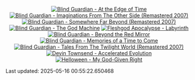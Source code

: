 <!-- lastfm -->
<p align="center"><a href="https://www.last.fm/music/Blind+Guardian/At+the+Edge+of+Time"><img src="https://lastfm.freetls.fastly.net/i/u/64s/266b97ac6fdaf73f11ae5ebff7876e59.jpg" title="Blind Guardian - At the Edge of Time"></a> <a href="https://www.last.fm/music/Blind+Guardian/Imaginations+From+The+Other+Side+(Remastered+2007)"><img src="https://lastfm.freetls.fastly.net/i/u/64s/735d3eaf8186a2bc952420456144b1a3.jpg" title="Blind Guardian - Imaginations From The Other Side (Remastered 2007)"></a> <a href="https://www.last.fm/music/Blind+Guardian/Somewhere+Far+Beyond+(Remastered+2007)"><img src="https://lastfm.freetls.fastly.net/i/u/64s/8c098e010eb7c93013a39dde8aa83935.jpg" title="Blind Guardian - Somewhere Far Beyond (Remastered 2007)"></a> <a href="https://www.last.fm/music/Blind+Guardian/The+God+Machine"><img src="https://lastfm.freetls.fastly.net/i/u/64s/43e63f642cbe3ff050416bc4970bca0e.png" title="Blind Guardian - The God Machine"></a> <a href="https://www.last.fm/music/Fleshgod+Apocalypse/Labyrinth"><img src="https://lastfm.freetls.fastly.net/i/u/64s/24aa1da0dc744af9877c37b5c3ef148e.png" title="Fleshgod Apocalypse - Labyrinth"></a> <a href="https://www.last.fm/music/Blind+Guardian/Beyond+the+Red+Mirror"><img src="https://lastfm.freetls.fastly.net/i/u/64s/0898c36cc3a948f7c89bacda32ce76eb.png" title="Blind Guardian - Beyond the Red Mirror"></a> <a href="https://www.last.fm/music/Blind+Guardian/Memories+of+a+Time+to+Come"><img src="https://lastfm.freetls.fastly.net/i/u/64s/410bec1362734804856d26cce2956c7b.jpg" title="Blind Guardian - Memories of a Time to Come"></a> <a href="https://www.last.fm/music/Blind+Guardian/Tales+From+The+Twilight+World+(Remastered+2007)"><img src="https://lastfm.freetls.fastly.net/i/u/64s/ba7ffddf857ec7f02d17f21baeb5aa44.jpg" title="Blind Guardian - Tales From The Twilight World (Remastered 2007)"></a> <a href="https://www.last.fm/music/Devin+Townsend/Accelerated+Evolution"><img src="https://lastfm.freetls.fastly.net/i/u/64s/6273a41a1fa34377a8a35c2047397f0b.png" title="Devin Townsend - Accelerated Evolution"></a> <a href="https://www.last.fm/music/Helloween/My+God-Given+Right"><img src="https://lastfm.freetls.fastly.net/i/u/64s/0c85d403bc02407ec0aa61738aa64627.jpg" title="Helloween - My God-Given Right"></a> </p>

<!--START_SECTION:last-updated-->
Last updated: 2025-05-16 00:55:22.650468
<!--END_SECTION:last-updated-->